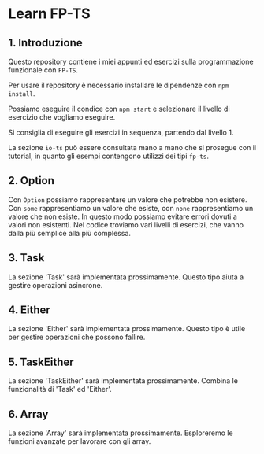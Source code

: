 # Learn FP-TS

## 1. Introduzione

Questo repository contiene i miei appunti ed esercizi sulla programmazione funzionale con `FP-TS`.

Per usare il repository è necessario installare le dipendenze con `npm install`.

Possiamo eseguire il condice con `npm start` e selezionare il livello di esercizio che vogliamo eseguire.

Si consiglia di eseguire gli esercizi in sequenza, partendo dal livello 1.

La sezione `io-ts` può essere consultata mano a mano che si prosegue con il tutorial, in quanto gli esempi contengono utilizzi dei tipi `fp-ts`.

## 2. Option

Con `Option` possiamo rappresentare un valore che potrebbe non esistere. Con `some` rappresentiamo un valore che esiste, con `none` rappresentiamo un valore che non esiste.
In questo modo possiamo evitare errori dovuti a valori non esistenti.
Nel codice troviamo vari livelli di esercizi, che vanno dalla più semplice alla più complessa.

## 3. Task

La sezione 'Task' sarà implementata prossimamente. Questo tipo aiuta a gestire operazioni asincrone.

## 4. Either

La sezione 'Either' sarà implementata prossimamente. Questo tipo è utile per gestire operazioni che possono fallire.

## 5. TaskEither

La sezione 'TaskEither' sarà implementata prossimamente. Combina le funzionalità di 'Task' ed 'Either'.

## 6. Array

La sezione 'Array' sarà implementata prossimamente. Esploreremo le funzioni avanzate per lavorare con gli array.
